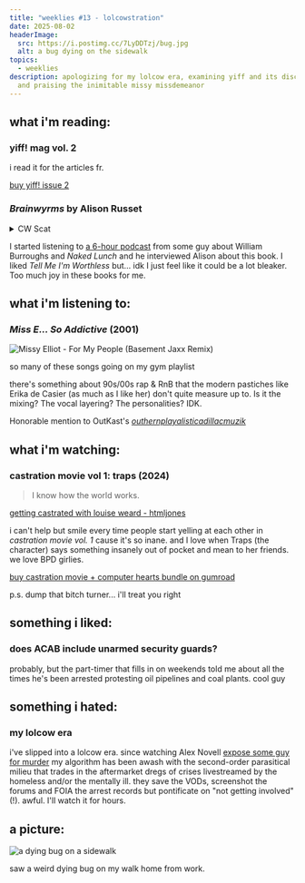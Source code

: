 ```yaml
---
title: "weeklies #13 - lolcowstration"
date: 2025-08-02
headerImage:
  src: https://i.postimg.cc/7LyDDTzj/bug.jpg
  alt: a bug dying on the sidewalk
topics:
  - weeklies
description: apologizing for my lolcow era, examining yiff and its discontents,
  and praising the inimitable missy missdemeanor
---
```

## __what i'm reading__:
### yiff! mag vol. 2

i read it for the articles fr.

[buy yiff! issue 2](https://yiffmagazine.bigcartel.com/product/yiff-2)

### _Brainwyrms_ by Alison Russet
<details><summary>CW Scat</summary><p> Someone would egg him on, or he would look at some furry porn, and he’d relapse and eat his shit again. By the time I knew about him he must have been doing this long enough that he kept ending up in hospital with infections and shit from the scat-eating. The moment he got out, he would always be like, ‘Okay, that was the last time I am never eating doodie EVER again,’ a promise that everyone knew he’d break. And yeah. Then he broke it, went to hospital, came out, swore off the shit, ate it anyway, on and on and on. I … as I said, some people egged him on. They got him to take pictures and videos by the end of it. I don’t think any of us thought it would end. He seemed to enjoy it, so we were helping him out in a way. Removing his inhibitions. But then he was like, ‘Oh God, the doctors told me that if I don’t stop I’m going to die. They want to institutionalise me.’ We called him a coward and told him he had to keep going. And then he posted a video of him chowing down on his shit, one last video. That was the last we heard from him. Someone found an obituary a little while later, and someone from the hospital who knew about the case leaked some of his details.”</p>
<p>“Shit.”</p>
<p>There was a long silence.</p>
<p>“I wouldn’t have told you that if I wasn’t high. I shouldn’t have told you it. Sorry.”</p>
</details>

I started listening to [a 6-hour podcast](https://www.patreon.com/posts/rwyasn-2-routine-134957424) from some guy about William Burroughs and _Naked Lunch_ and he interviewed Alison about this book. I liked _Tell Me I'm Worthless_ but... idk I just feel like it could be a lot bleaker. Too much joy in these books for me.

## __what i'm listening to__:
### _Miss E... So Addictive_ (2001)

![Missy Elliot - For My People (Basement Jaxx Remix)](https://www.youtube.com/watch?v=RmdF7X5Lm2A)

so many of these songs going on my gym playlist

there's something about 90s/00s rap & RnB that the modern pastiches like Erika de Casier (as much as I like her) don't quite measure up to. Is it the mixing? The vocal layering? The personalities? IDK. 

Honorable mention to OutKast's [_outhernplayalisticadillacmuzik_](https://www.youtube.com/watch?v=vFofKGKlWo4) 
## __what i'm watching__:
### castration movie vol 1: traps (2024)
> I know how the world works.

[getting castrated with louise weard - htmljones](https://youtu.be/W_0JU1TfpkU?si=1wRdPraavOSYT1ZW)

i can't help but smile every time people start yelling at each other in _castration movie vol. 1_ cause it's so inane. and I love when Traps (the character) says something insanely out of pocket and mean to her friends. we love BPD girlies. 

[buy castration movie + computer hearts bundle on gumroad](https://louiseweard.gumroad.com/l/bundle)

p.s. dump that bitch turner... i'll treat you right

## __something i liked__:
### does ACAB include unarmed security guards? 
probably, but the part-timer that fills in on weekends told me about all the times he's been arrested protesting oil pipelines and coal plants. cool guy

## __something i hated__:
### my lolcow era
i've slipped into a lolcow era. since watching Alex Novell [expose some guy for murder]() my algorithm has been awash with the second-order parasitical milieu that trades in the aftermarket dregs of crises livestreamed by the homeless and/or the mentally ill. they save the VODs, screenshot the forums and FOIA the arrest records but pontificate on "not getting involved"(!). awful. I'll watch it for hours. 

## __a picture__:

![a dying bug on a sidewalk](https://i.postimg.cc/7LyDDTzj/bug.jpg)

saw a weird dying bug on my walk home from work. 